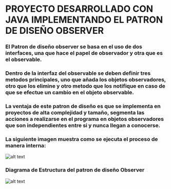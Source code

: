 
# PROYECTO DESARROLLADO CON JAVA IMPLEMENTANDO EL PATRON DE DISEÑO OBSERVER

### El Patron de diseño observer se basa en el uso de dos interfaces, una que hace el papel de observador y otra que es el observable. 

### Dentro de la interfaz del observable se deben definir tres metodos principales, uno que añada los objetos observadores, otro que los elimine y otro metodo que los notifique en caso de que se efectue un cambio en el objeto observable.

### La ventaja de este patron de diseño es que se implementa en proyectos de alta complejidad y tamaño, segmenta las acciones a realizarse en el programa en objetos observadores que son independientes entre si y nunca llegan a conocerse.

### La siguiente imagen muestra como se ejecuta el proceso de manera interna: 
![alt text](https://reactiveprogramming.io/public/books/patterns/img/patterns-articles/observer-sequence.png)

### Diagrama de Estructura del patron de diseño Observer
![alt text](https://drive.google.com/open?id=18MtcqE3un-zuIAL3rs7qKlN_6GiKNKHZ)